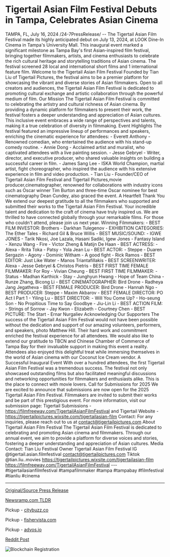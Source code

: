 # Tigertail Asian Film Festival Debuts in Tampa, Celebrates Asian Cinema

TAMPA, FL, July 16, 2024 /24-7PressRelease/ -- The Tigertail Asian Film Festival made its highly anticipated debut on July 13, 2024, at LOOK Dine-In Cinema in Tampa's University Mall. This inaugural event marked a significant milestone as Tampa Bay's first Asian-inspired film festival, bringing together filmmakers, artists, and cinema enthusiasts to celebrate the rich cultural heritage and storytelling traditions of Asian cinema. The festival screened 28 local and international short films and 1 international feature film.  Welcome to the Tigertail Asian Film Festival  Founded by Tian Liu of Tigertail Pictures, the festival aims to be a premier platform for showcasing the vibrant and diverse stories of Asian filmmakers. Open to all creators and audiences, the Tigertail Asian Film Festival is dedicated to promoting cultural exchange and artistic collaboration through the powerful medium of film.  Our Mission  The Tigertail Asian Film Festival is committed to celebrating the artistry and cultural richness of Asian cinema. By providing a dynamic platform for filmmakers to present their work, the festival fosters a deeper understanding and appreciation of Asian cultures. This inclusive event embraces a wide range of perspectives and talents, making it a true celebration of diversity in filmmaking.  Event Highlights  The festival featured an impressive lineup of performances and speakers, enriching the cinematic experience for attendees: - Everett Anthony - Renowned comedian, who entertained the audience with his stand-up comedy routine. - Annie Dong - Acclaimed artist and muralist, who captivated attendees with a live painting session. - Jesse Gebryel - Writer, director, and executive producer, who shared valuable insights on building a successful career in film. - James Sang Lee - ISKA World Champion, martial artist, fight choreographer, who inspired the audience with his extensive experience in film and video production. - Tian Liu - Founder/CEO of Tigertail Asian Film Festival and Tigertail Pictures,movie producer,cinematographer, renowned for collaborations with industry icons such as Oscar winner Tim Burton and three-time Oscar nominee for best cinematography Dean Cundey, also graced the event.  A Heartfelt Thank You  We extend our deepest gratitude to all the filmmakers who supported and submitted their works to the Tigertail Asian Film Festival. Your incredible talent and dedication to the craft of cinema have truly inspired us. We are thrilled to have connected globally through your remarkable films. For those who couldn't attend, please join us next year.  Winning Filmmakers: - BEST FILM INVESTOR: Brothers - Darkhan Tulegenov - EXHIBITION CATEGORIES: The Ether Tales - Richard Gil & Bruce Willis - BEST MUSIC/SOUND: - IGWE JONES - Tarik Nkosi, Joe Lazala, Hasani Sadiki, Igew Jones - Fantasy Island - Xenzu Wang - Fire - Victor Zheng & Matijn De Haan - BEST ACTRESS: - Alexa - Rrita Toka - Patsy - Yola Jean Lu - BEST ACTOR: - Steppe - Duaren Sergazin - Agony - Dominic Witham - A good fight - Rick Ramos - BEST EDITOR: Just Like Water - Manos Triantafillakis - BEST SCREENWRITER: Alexa - Jesse Gebryel & Christos Pietris - BEST FIRST TIME FEMALE FILMMAKER: For Roy - Vivian Cheung - BEST FIRST TIME FILMMAKER: - Status - Madhan Karthick - Stay - Junghyun Hwang - Hope of Team China - Runze Zhang, Bicong Li - BEST CINEMATOGRAPHER: Bird Drone - Radheya Jang Jegatheva - BEST FEMALE PRODUCER: Bird Drone - Hannah Ngo - BEST PRODUCER: Steppe - Maxim Akbarov - BEST FEMALE DIRECTOR: PO Act I Part 1 - Yiling Lu - BEST DIRECTOR: - Will You Come Up? - Ho-seung Son - No Propitious Time to Say Goodbye - Jiu-Lin Li - BEST ACTION FILM: - Strings of Sorrow - Jay Kwon - Elizabeth - Courtney Chen - BEST PICTURE: The Start - Ernar Nurgaliev  Acknowledging Our Supporters  The success of the Tigertail Asian Film Festival would not have been possible without the dedication and support of our amazing volunteers, performers, and speakers, photo Matthew Hill. Their hard work and commitment enriched the festival experience for all attendees. We would also like to extend our gratitude to TBCN and Chinese Chamber of Commerce of Tampa Bay for their invaluable support in making this event a reality.  Attendees also enjoyed this delightful treat while immersing themselves in the world of Asian cinema with our Coconut Ice Cream vendor.  A Successful Inaugural Event With over a hundred attendees, the first Tigertail Asian Film Festival was a tremendous success. The festival not only showcased outstanding films but also facilitated meaningful discussions and networking opportunities for filmmakers and enthusiasts alike. This is the place to connect with movie lovers.  Call for Submissions for 2025  We are excited to announce that submissions are now open for the 2025 Tigertail Asian Film Festival. Filmmakers are invited to submit their works and be part of this prestigious event. For more information, visit our submission page: Tigertail Submissions - https://filmfreeway.com/TigertailAsianFilmFestival and  Tigertail Website - https://tigertailpictures.wixsite.com/tigertailasian-film  Contact: For any inquiries, please reach out to us at contact@tigertailpictures.com  About Tigertail Asian Film Festival  The Tigertail Asian Film Festival is dedicated to celebrating and promoting Asian cinema and filmmakers. Through our annual event, we aim to provide a platform for diverse voices and stories, fostering a deeper understanding and appreciation of Asian cultures.  Media Contact:  Tian Liu  Festival Owner  Tigertail Asian Film Festival  IG @tigertail.asian.filmfestival  contact@tigertailpictures.com Tiktok @tian.liu..movies  https://tigertailpictures.wixsite.com/tigertailasian-film https://filmfreeway.com/TigertailAsianFilmFestival  ---  #tigertailasianfilmfestival #tampafilmmaker #tampa #tampabay #filmfestival #tianliu #cinema 

---

[Original/Source Press Release](https://www.24-7pressrelease.com/press-release/512520/tigertail-asian-film-festival-debuts-in-tampa-celebrates-asian-cinema)
                    

[Newsramp.com TLDR](https://newsramp.com/curated-news/tigertail-asian-film-festival-debuts-in-tampa-celebrating-asian-cinema-and-filmmakers/4629de1cea438406adb0c6f884d03871) 


Pickup - [citybuzz.co](https://citybuzz.co/2024/07/16/inaugural-tigertail-asian-film-festival-celebrates-diversity-in-cinema)

Pickup - [fishervista.com](https://fishervista.com/en/tigertail-asian-film-festival-debuts-in-tampa-celebrates-asian-cinema/20244970)

Pickup - [advos.io](https://advos.io/en/tigertail-asian-film-festival-makes-its-debut-in-tampa-showcasing-diverse-asian-cinema/20244970)
 



[Reddit Post](https://www.reddit.com/r/eventNews/comments/1e4id8f/tigertail_asian_film_festival_debuts_in_tampa/) 



![Blockchain Registration](https://cdn.newsramp.app/24-7PressRelease/qrcode/247/16/harpdUeL.webp)